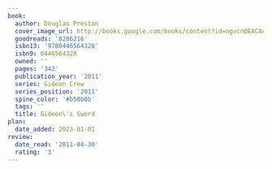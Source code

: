 ```yaml
---
book:
  author: Douglas Preston
  cover_image_url: http://books.google.com/books/content?id=ngvcnQEACAAJ&printsec=frontcover&img=1&zoom=1&source=gbs_api
  goodreads: '8286216'
  isbn13: '9780446564328'
  isbn9: 044656432X
  owned: ''
  pages: '342'
  publication_year: '2011'
  series: Gideon Crew
  series_position: '2011'
  spine_color: '#b50b0b'
  tags: ''
  title: Gideon\'s Sword
plan:
  date_added: 2023-01-01
review:
  date_read: '2011-04-30'
  rating: '3'
---
```

